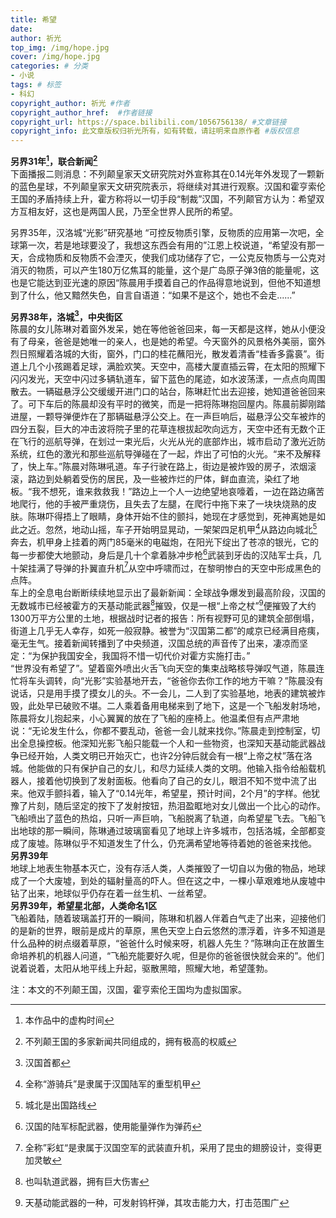 ```yaml
---
title: 希望
date: 
author: 祈光
top_img: /img/hope.jpg
cover: /img/hope.jpg
categories: # 分类
- 小说
tags: # 标签
- 科幻
copyright_author: 祈光 #作者
copyright_author_href:  #作者链接
copyright_url: https://space.bilibili.com/1056756138/ #文章链接
copyright_info: 此文章版权归祈光所有，如有转载，请註明来自原作者 #版权信息
---
```


**另界31年[^1]，联合新闻[^2]**  
下面播报二则消息：不列颠皇家天文研究院对外宣称其在0.14光年外发现了一颗新的蓝色星球，不列颠皇家天文研究院表示，将继续对其进行观察。汉国和霍亨索伦王国的矛盾持续上升，霍方称将以一切手段“制裁”汉国，不列颠官方认为：希望双方互相友好，这也是两国人民，乃至全世界人民所的希望。

另界35年，汉洛城“光影”研究基地
“可控反物质引擎，反物质的应用第一次吧，全球第一次，若是地球要没了，我想这东西会有用的”江恩上校说道，“希望没有那一天，合成物质和反物质不会湮灭，使我们成功储存了它，一公克反物质与一公克对消灭的物质，可以产生180万亿焦耳的能量，这个是广岛原子弹3倍的能量呢，这也是它能达到亚光速的原因“陈晨用手摸着自己的作品得意地说到，但他不知道想到了什么，他又黯然失色，自言自语道：“如果不是这个，她也不会走......”

**另界38年，洛城[^3]，中央街区**  
陈晨的女儿陈琳对着窗外发呆，她在等他爸爸回来，每一天都是这样，她从小便没有了母亲，爸爸是她唯一的亲人，也是她的希望。今天窗外的风景格外美丽，窗外烈日照耀着洛城的大街，窗外，门口的桂花蘸阳光，散发着清香“桂香多露裛”。街道上几个小孩踢着足球，满脸欢笑。天空中，高楼大厦直插云霄，在太阳的照耀下闪闪发光，天空中闪过多辆轨道车，留下蓝色的尾迹，如水波荡漾，一点点向周围散去。一辆磁悬浮公交缓缓开进门口的站台，陈琳赶忙出去迎接，她知道爸爸回来了。可下车后的陈晨却没有平时的微笑，而是一把将陈琳抱回屋内。陈晨前脚刚踏进屋，一颗导弹便炸在了那辆磁悬浮公交上。在一声巨响后，磁悬浮公交车被炸的四分五裂，巨大的冲击波将院子里的花草连根拔起吹向远方，天空中还有无数个正在飞行的巡航导弹，在划过一束光后，火光从光的底部炸出，城市启动了激光近防系统，红色的激光和那些巡航导弹碰在了一起，炸出了可怕的火光。“来不及解释了，快上车。”陈晨对陈琳吼道。车子行驶在路上，街边是被炸毁的房子，浓烟滚滚，路边到处躺着受伤的居民，及一些被炸烂的尸体，鲜血直流，染红了地板。“我不想死，谁来救救我！”路边上一个人一边绝望地哀嚎着，一边在路边痛苦地爬行，他的手被严重烧伤，且失去了左腿，在爬行中拖下来了一块块烧熟的皮肤。陈琳吓得捂上了眼睛，身体开始不住的颤抖，她现在才感觉到，死神离她是如此之近。忽然，地动山摇，车子开始明显晃动，一架架四足机甲[^4]从路边向城北[^5]奔去，机甲身上挂着的两门85毫米的电磁炮，在阳光下绽出了苍凉的银光，它的每一步都使大地颤动，身后是几十个拿着脉冲步枪[^6]武装到牙齿的汉陆军士兵，几十架挂满了导弹的扑翼直升机[^7]从空中呼啸而过，在黎明惨白的天空中形成黑色的点阵。  
车上的全息电台断断续续地显示出了最新新闻：全球战争爆发到最高阶段，汉国的无数城市已经被霍方的天基动能武器[^8]摧毁，仅是一根“上帝之杖”[^9]便摧毁了大约1300万平方公里的土地，根据战时记者的报告：所有视野可见的建筑全部倒塌，街道上几乎无人幸存，如死一般寂静。被誉为“汉国第二都”的咸京已经满目疮痍，毫无生气。接着新闻转播到了中央频道，汉国总统的声音传了出来，凄凉而坚定：“为保护我国安全，我国将不惜一切代价对霍方实施打击。”  
“世界没有希望了”。望着窗外喷出火舌飞向天空的集束战略核导弹叹气道，陈晨连忙将车头调转，向“光影”实验基地开去，“爸爸你去你工作的地方干嘛？”陈晨没有说话，只是用手摸了摸女儿的头。不一会儿，二人到了实验基地，地表的建筑被炸毁，此处早已破败不堪。二人乘着备用电梯来到了地下，这是一个飞船发射场地，陈晨将女儿抱起来，小心翼翼的放在了飞船的座椅上。他温柔但有点严肃地说：“无论发生什么，你都不要乱动，爸爸一会儿就来找你。”陈晨走到控制室，切出全息操控板。他深知光影飞船只能载一个人和一些物资，也深知天基动能武器战争已经开始，人类文明已开始灭亡，也许2分钟后就会有一根“上帝之杖”落在洛城。他能做的只有保护自己的女儿，和尽力延续人类的文明。他输入指令给船载机器人，接着他切换到了发射面板。他看向了自己的女儿，眼泪不知不觉中流了出来。他双手颤抖着，输入了“0.14光年，希望星，预计时间，2个月”的字样。他犹豫了片刻，随后坚定的按下了发射按钮，热泪盈眶地对女儿做出一个比心的动作。飞船喷出了蓝色的热焰，只听一声巨响，飞船脱离了轨道，向希望星飞去。飞船飞出地球的那一瞬间，陈琳通过玻璃窗看见了地球上许多城市，包括洛城，全部都变成了废墟。陈琳似乎不知道发生了什么，仍充满希望地等待着她的爸爸来找他。  
**另界39年**  
地球上地表生物基本灭亡，没有存活人类，人类摧毁了一切自以为傲的物品，地球成了一个大废墟，到处的辐射量高的吓人。但在这之中，一棵小草艰难地从废墟中钻了出来，地球似乎仍存在着一丝生机、一丝希望。  
**另界39年，希望星北部，人类命名1区**  
飞船着陆，随着玻璃盖打开的一瞬间，陈琳和机器人伴着白气走了出来，迎接他们的是新的世界，眼前是成片的草原，黑色天空上白云悠然的漂浮着，许多不知道是什么品种的树点缀着草原，“爸爸什么时候来呀，机器人先生？”陈琳向正在放置生命培养机的机器人问道，“飞船充能要好久呢，但是你的爸爸很快就会来的”。他们说着说着，太阳从地平线上升起，驱散黑暗，照耀大地，希望蓬勃。

注：本文的不列颠王国，汉国，霍亨索伦王国均为虚拟国家。  
[^1]:本作品中的虚构时间  
[^2]:不列颠王国的多家新闻共同组成的，拥有极高的权威  
[^3]:汉国首都  
[^4]:全称“游骑兵”是隶属于汉国陆军的重型机甲  
[^5]:城北是出国路线  
[^6]:汉国的陆军标配武器，使用能量弹作为弹药  
[^7]:全称”彩虹“是隶属于汉国空军的武装直升机，采用了昆虫的翅膀设计，变得更加灵敏  
[^8]:也叫轨道武器，拥有巨大伤害  
[^9]:天基动能武器的一种，可发射钨杆弹，其攻击能力大，打击范围广  

